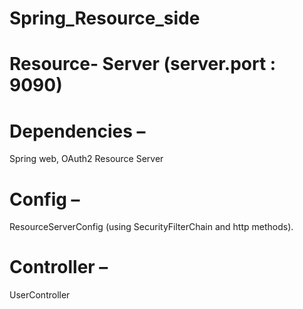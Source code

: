 # Spring_Resource_side


# Resource- Server (server.port : 9090)
# Dependencies –
Spring web, OAuth2 Resource Server
# Config –
ResourceServerConfig (using SecurityFilterChain and http 
methods).
# Controller –
UserController
